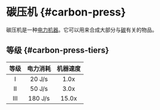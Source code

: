 # 碳压机 {#carbon-press}

碳压机是一种[电力机器](/Electric-Machines#machines)。它可以用来合成大部分与[碳](/Carbon)有关的物品。

## 等级 {#carbon-press-tiers}

| 等级 | 电力消耗  | 机器速度 |
| :--: | :-----: | :--------------: |
| I    | 20 J/s  | 1.0x             |
| II   | 50 J/s  | 3.0x             |
| III  | 180 J/s | 15.0x            |
